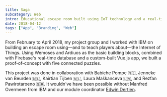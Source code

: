 ```yaml
---
title: Saga
subcategory: Web
intro: Educational escape room built using IoT technology and a real-time database with IBM for a module project in April 2018.
date: 2018-04-12
tags: ["App", "Branding", "Web"]
---
```


From February to April 2018, my project group and I worked with IBM on building an escape room using—and to teach players about—the Internet of Things. Using Wemoses and Ardiuos as the basic building blocks, combined with Firebase's real-time database and a custom-built Vue.js app, we built a proof-of-concept with five connected puzzles.

<footer>This project was done in collaboration with Babiche Pompe 🇳🇱, Jenneke van Beurden 🇳🇱, Kairtian Tijben 🇳🇱, Laura Maškanceva 🇱🇻, and Rezfan Pawirotaroeno 🇸🇷. It wouldn've have been possible without Manfred Overmeen from IBM and our module coordinator <a href="http://edwindertien.nl/" target="_blank" rel="noopener noreferrer">Edwin Dertien</a>.</footer>